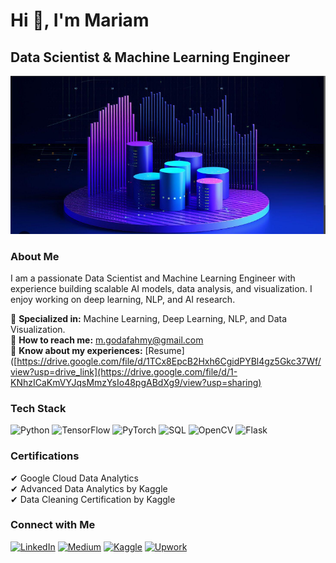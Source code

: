 # Hi 👋, I'm Mariam

## Data Scientist & Machine Learning Engineer

[![Portfolio](https://github.com/202201223/202201223/blob/main/Capture.PNG)](https://www.datascienceportfol.io/mariamgoda)

### About Me
I am a passionate Data Scientist and Machine Learning Engineer with experience building scalable AI models, data analysis, and visualization. I enjoy working on deep learning, NLP, and AI research.

🔹 **Specialized in:** Machine Learning, Deep Learning, NLP, and Data Visualization.  
🔹 **How to reach me:** m.godafahmy@gmail.com  
🔹 **Know about my experiences:** [Resume]([https://drive.google.com/file/d/1TCx8EpcB2Hxh6CgidPYBl4gz5Gkc37Wf/view?usp=drive_link](https://drive.google.com/file/d/1-KNhzICaKmVYJqsMmzYsIo48pgABdXg9/view?usp=sharing)

### Tech Stack
![Python](https://img.shields.io/badge/-Python-blue)
![TensorFlow](https://img.shields.io/badge/-TensorFlow-orange)
![PyTorch](https://img.shields.io/badge/-PyTorch-red)
![SQL](https://img.shields.io/badge/-SQL-lightgrey)
![OpenCV](https://img.shields.io/badge/-OpenCV-purple)
![Flask](https://img.shields.io/badge/-Flask-black)

### Certifications
✔ Google Cloud Data Analytics  
✔ Advanced Data Analytics by Kaggle  
✔ Data Cleaning Certification by Kaggle  

### Connect with Me
[![LinkedIn](https://img.shields.io/badge/LinkedIn-0077B5?style=for-the-badge&logo=linkedin&logoColor=white)](https://www.linkedin.com/in/mariamgoda/)
[![Medium](https://img.shields.io/badge/Medium-000000?style=for-the-badge&logo=medium&logoColor=white)](https://medium.com/@s-mariam.goda)
[![Kaggle](https://img.shields.io/badge/Kaggle-20BEFF?style=for-the-badge&logo=kaggle&logoColor=white)](https://www.kaggle.com/mariammohamedgoda)
[![Upwork](https://img.shields.io/badge/Upwork-6FDA44?style=for-the-badge&logo=upwork&logoColor=white)](https://www.upwork.com/freelancers/~01e41845639682033b?mp_source=share)


